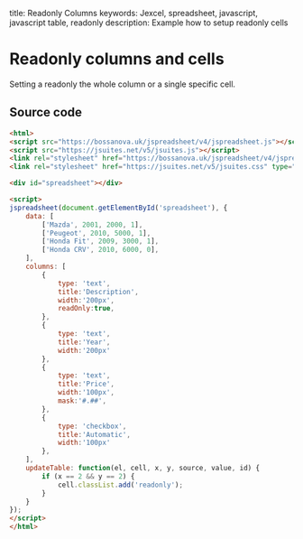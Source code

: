 title: Readonly Columns
keywords: Jexcel, spreadsheet, javascript, javascript table, readonly
description: Example how to setup readonly cells

# Readonly columns and cells

Setting a readonly the whole column or a single specific cell.

## Source code

```html
<html>
<script src="https://bossanova.uk/jspreadsheet/v4/jspreadsheet.js"></script>
<script src="https://jsuites.net/v5/jsuites.js"></script>
<link rel="stylesheet" href="https://bossanova.uk/jspreadsheet/v4/jspreadsheet.css" type="text/css" />
<link rel="stylesheet" href="https://jsuites.net/v5/jsuites.css" type="text/css" />

<div id="spreadsheet"></div>

<script>
jspreadsheet(document.getElementById('spreadsheet'), {
    data: [
        ['Mazda', 2001, 2000, 1],
        ['Peugeot', 2010, 5000, 1],
        ['Honda Fit', 2009, 3000, 1],
        ['Honda CRV', 2010, 6000, 0],
    ],
    columns: [
        {
            type: 'text',
            title:'Description',
            width:'200px',
            readOnly:true,
        },
        {
            type: 'text',
            title:'Year',
            width:'200px'
        },
        {
            type: 'text',
            title:'Price',
            width:'100px',
            mask:'#.##',
        },
        {
            type: 'checkbox',
            title:'Automatic',
            width:'100px'
        },
    ],
    updateTable: function(el, cell, x, y, source, value, id) {
        if (x == 2 && y == 2) {
            cell.classList.add('readonly');
        }
    } 
});
</script>
</html>
```

